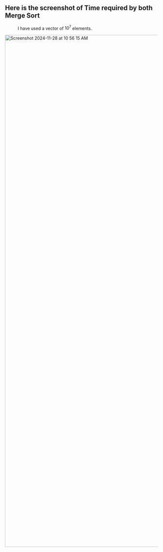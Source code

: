 ## Here is the screenshot of Time required by both Merge Sort

&emsp;&emsp;&emsp;I have used a vector of <span>10<sup>7</sup></span> elements.



<!-- <img width="1579" alt="Screenshot 2024-11-28 at 10 53 46 AM" src="https://github.com/user-attachments/assets/1842310e-eeeb-40d5-b7d9-e2c3b703ee50"> -->
<img width="1680" alt="Screenshot 2024-11-28 at 10 56 15 AM" src="https://github.com/user-attachments/assets/dc9948f0-b146-4a43-8836-289a0c83ba53">
